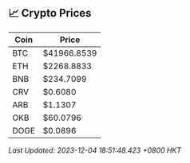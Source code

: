 ## 📈 Crypto Prices

| Coin | Price |
| ---- | ----- |
| BTC | $41966.8539 |
| ETH | $2268.8833 |
| BNB | $234.7099 |
| CRV | $0.6080 |
| ARB | $1.1307 |
| OKB | $60.0796 |
| DOGE | $0.0896 |

_Last Updated: 2023-12-04 18:51:48.423 +0800 HKT_